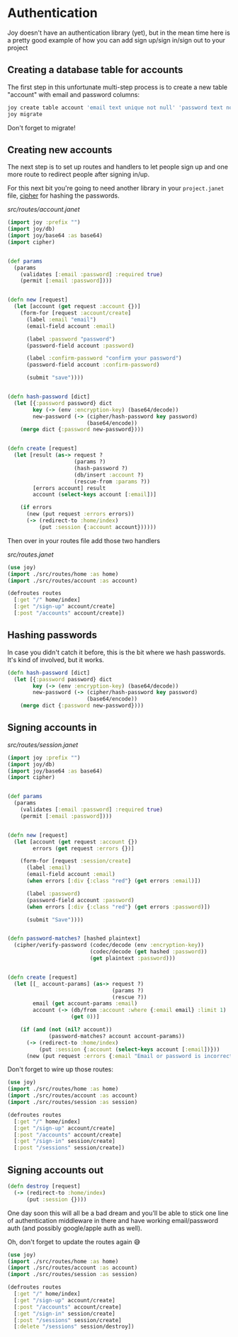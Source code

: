 # Authentication

Joy doesn't have an authentication library (yet), but in the mean time here is a pretty good example of how you can add sign up/sign in/sign out to your project

## Creating a database table for accounts

The first step in this unfortunate multi-step process is to create a new table "account" with email and password columns:

```sh
joy create table account 'email text unique not null' 'password text not null'
joy migrate
```

Don't forget to migrate!

## Creating new accounts

The next step is to set up routes and handlers to let people sign up and one more route to redirect people after signing in/up.

For this next bit you're going to need another library in your `project.janet` file, [cipher](https://github.com/joy-framework/cipher) for hashing the passwords.

*src/routes/account.janet*
```clojure
(import joy :prefix "")
(import joy/db)
(import joy/base64 :as base64)
(import cipher)


(def params
  (params
    (validates [:email :password] :required true)
    (permit [:email :password])))


(defn new [request]
  (let [account (get request :account {})]
    (form-for [request :account/create]
      (label :email "email")
      (email-field account :email)

      (label :password "password")
      (password-field account :password)

      (label :confirm-password "confirm your password")
      (password-field account :confirm-password)

      (submit "save"))))


(defn hash-password [dict]
  (let [{:password password} dict
        key (-> (env :encryption-key) (base64/decode))
        new-password (-> (cipher/hash-password key password)
                         (base64/encode))
    (merge dict {:password new-password})))


(defn create [request]
  (let [result (as-> request ?
                     (params ?)
                     (hash-password ?)
                     (db/insert :account ?)
                     (rescue-from :params ?))
        [errors account] result
        account (select-keys account [:email])]

    (if errors
      (new (put request :errors errors))
      (-> (redirect-to :home/index)
          (put :session {:account account})))))
```

Then over in your routes file add those two handlers

*src/routes.janet*

```clojure
(use joy)
(import ./src/routes/home :as home)
(import ./src/routes/account :as account)

(defroutes routes
  [:get "/" home/index]
  [:get "/sign-up" account/create]
  [:post "/accounts" account/create])
```

## Hashing passwords

In case you didn't catch it before, this is the bit where we hash passwords. It's kind of involved, but it works.

```clojure
(defn hash-password [dict]
  (let [{:password password} dict
        key (-> (env :encryption-key) (base64/decode))
        new-password (-> (cipher/hash-password key password)
                         (base64/encode))
    (merge dict {:password new-password})))
```

## Signing accounts in

*src/routes/session.janet*

```clojure
(import joy :prefix "")
(import joy/db)
(import joy/base64 :as base64)
(import cipher)


(def params
  (params
    (validates [:email :password] :required true)
    (permit [:email :password])))


(defn new [request]
  (let [account (get request :account {})
        errors (get request :errors {})]

    (form-for [request :session/create]
      (label :email)
      (email-field account :email)
      (when errors [:div {:class "red"} (get errors :email)])

      (label :password)
      (password-field account :password)
      (when errors [:div {:class "red"} (get errors :password)])

      (submit "Save"))))


(defn password-matches? [hashed plaintext]
  (cipher/verify-password (codec/decode (env :encryption-key))
                          (codec/decode (get hashed :password))
                          (get plaintext :password)))


(defn create [request]
  (let [[_ account-params] (as-> request ?)
                                 (params ?)
                                 (rescue ?))
        email (get account-params :email)
        account (-> (db/from :account :where {:email email} :limit 1)
                    (get 0))]

    (if (and (not (nil? account))
             (password-matches? account account-params))
      (-> (redirect-to :home/index)
          (put :session {:account (select-keys account [:email])}))
      (new (put request :errors {:email "Email or password is incorrect"})))))
```

Don't forget to wire up those routes:

```clojure
(use joy)
(import ./src/routes/home :as home)
(import ./src/routes/account :as account)
(import ./src/routes/session :as session)

(defroutes routes
  [:get "/" home/index]
  [:get "/sign-up" account/create]
  [:post "/accounts" account/create]
  [:get "/sign-in" session/create]
  [:post "/sessions" session/create])
```

## Signing accounts out

```clojure
(defn destroy [request]
  (-> (redirect-to :home/index)
      (put :session {})))
```

One day soon this will all be a bad dream and you'll be able to stick one line of authentication middleware in there and have working email/password auth (and possibly google/apple auth as well).

Oh, don't forget to update the routes again 😅


```clojure
(use joy)
(import ./src/routes/home :as home)
(import ./src/routes/account :as account)
(import ./src/routes/session :as session)

(defroutes routes
  [:get "/" home/index]
  [:get "/sign-up" account/create]
  [:post "/accounts" account/create]
  [:get "/sign-in" session/create]
  [:post "/sessions" session/create]
  [:delete "/sessions" session/destroy])
```
